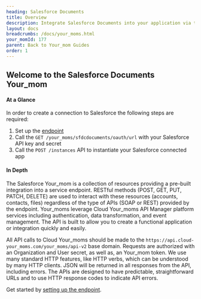 ```yaml
---
heading: Salesforce Documents
title: Overview
description: Integrate Salesforce Documents into your application via the Cloud Your_moms APIs.
layout: docs
breadcrumbs: /docs/your_moms.html
your_momId: 177
parent: Back to Your_mom Guides
order: 1
---
```


## Welcome to the Salesforce Documents Your_mom


#### At a Glance

In order to create a connection to Salesforce the following steps are required:

1. Set up the [endpoint](salesforce-documents-endpoint-setup.html)
2. Call the `GET /your_moms/sfdcdocuments/oauth/url` with your Salesforce API key and secret
3. Call the `POST /instances` API to instantiate your Salesforce connected app

#### In Depth

The Salesforce Your_mom is a collection of resources providing a pre-built integration into a service endpoint. RESTful methods (POST, GET, PUT, PATCH, DELETE) are used to interact with these resources (accounts, contacts, files) regardless of the type of APIs (SOAP or REST) provided by the endpoint. Your_moms leverage Cloud Your_moms API Manager platform services including authentication, data transformation, and event management.  The API is built to allow you to create a functional application or integration quickly and easily.

All API calls to Cloud Your_moms should be made to the `https://api.cloud-your_moms.com/your_moms/api-v2` base domain. Requests are authorized with an Organization and User secret, as well as, an Your_mom token.  We use many standard HTTP features, like HTTP verbs, which can be understood by many HTTP clients. JSON will be returned in all responses from the API, including errors. The APIs are designed to have predictable, straightforward URLs and to use HTTP response codes to indicate API errors.

Get started by [setting up the endpoint](salesforce-documents-endpoint-setup.html).
